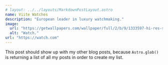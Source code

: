 ```yaml
---
# layout: ../../layouts/MarkdownPostLayout.astro
name: Viite Watches
description: "European leader in luxury watchmaking."
image:
  url: "https://getwallpapers.com/wallpaper/full/2/b/9/1333597-hi-res-space-wallpaper-3840x2160-for-ipad-pro.jpg"
  alt: "Watch."
url: "https://watch.com"
---
```


This post should show up with my other blog posts, because `Astro.glob()` is returning a list of all my posts in order to create my list.
